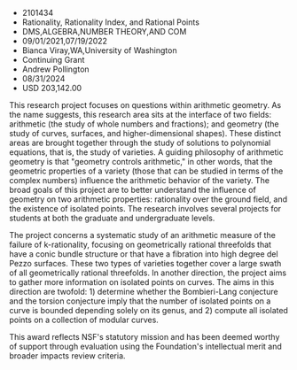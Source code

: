 
* 2101434
* Rationality, Rationality Index, and Rational Points
* DMS,ALGEBRA,NUMBER THEORY,AND COM
* 09/01/2021,07/19/2022
* Bianca Viray,WA,University of Washington
* Continuing Grant
* Andrew Pollington
* 08/31/2024
* USD 203,142.00

This research project focuses on questions within arithmetic geometry. As the
name suggests, this research area sits at the interface of two fields:
arithmetic (the study of whole numbers and fractions); and geometry (the study
of curves, surfaces, and higher-dimensional shapes). These distinct areas are
brought together through the study of solutions to polynomial equations, that
is, the study of varieties. A guiding philosophy of arithmetic geometry is that
"geometry controls arithmetic," in other words, that the geometric properties of
a variety (those that can be studied in terms of the complex numbers) influence
the arithmetic behavior of the variety. The broad goals of this project are to
better understand the influence of geometry on two arithmetic properties:
rationality over the ground field, and the existence of isolated points. The
research involves several projects for students at both the graduate and
undergraduate levels.

The project concerns a systematic study of an arithmetic measure of the failure
of k-rationality, focusing on geometrically rational threefolds that have a
conic bundle structure or that have a fibration into high degree del Pezzo
surfaces. These two types of varieties together cover a large swath of all
geometrically rational threefolds. In another direction, the project aims to
gather more information on isolated points on curves. The aims in this direction
are twofold: 1) determine whether the Bombieri-Lang conjecture and the torsion
conjecture imply that the number of isolated points on a curve is bounded
depending solely on its genus, and 2) compute all isolated points on a
collection of modular curves.

This award reflects NSF's statutory mission and has been deemed worthy of
support through evaluation using the Foundation's intellectual merit and broader
impacts review criteria.
